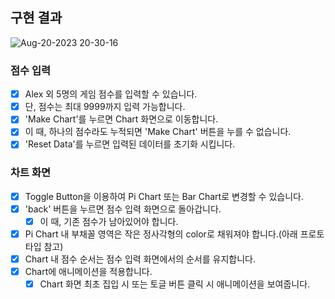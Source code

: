 ## 구현 결과

![Aug-20-2023 20-30-16](https://github.com/FEChallenge/challenges/assets/84956036/c2f823f4-ce50-4607-880d-c78bb8d6574c)

### 점수 입력

- [x] Alex 외 5명의 게임 점수를 입력할 수 있습니다.
- [x] 단, 점수는 최대 9999까지 입력 가능합니다.
- [x] 'Make Chart'를 누르면 Chart 화면으로 이동합니다.
- [x] 이 때, 하나의 점수라도 누적되면 'Make Chart' 버튼을 누를 수 없습니다.
- [x] 'Reset Data'를 누르면 입력된 데이터를 초기화 시킵니다.

### 차트 화면

- [x] Toggle Button을 이용하여 Pi Chart 또는 Bar Chart로 변경할 수 있습니다.
- [x] 'back' 버튼을 누르면 점수 입력 화면으로 돌아갑니다.
  - [x] 이 때, 기존 점수가 남아있어야 합니다.
- [x] Pi Chart 내 부채꼴 영역은 작은 정사각형의 color로 채워져야 합니다.(아래 프로토 타입 참고)
- [x] Chart 내 점수 순서는 점수 입력 화면에서의 순서를 유지합니다.
- [x] Chart에 애니메이션을 적용합니다.
  - [x] Chart 화면 최초 집입 시 또는 토글 버튼 클릭 시 애니메이션을 보여줍니다.
